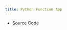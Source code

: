 ```yaml
---
title: Python Function App
---
```


- [Source Code](https://github.com/devignitelab/azure-functions/tree/main/python/PythonFunctionApp)
